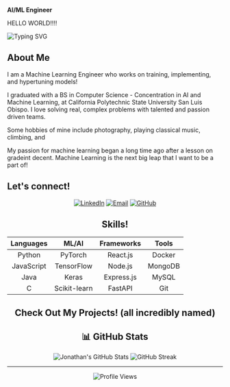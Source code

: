 
**AI/ML Engineer** 

HELLO WORLD!!!! 
  
  ![Typing SVG](https://readme-typing-svg.herokuapp.com?font=Fira+Code&size=18&duration=3500&pause=1000&color=3E9B5F&width=435&lines=Cooking+up+the+best+project+name+🧠;Dropping+Tetris+blocks+%26+APIs+🕹️;Having+fun+with+README+😆;Training+models+while+petting+cats+🐈;Prediting+the+next+Gustav+Holst)
</div>

## About Me

I am a Machine Learning Engineer who works on training, implementing, and hypertuning models!

I graduated with a BS in Computer Science - Concentration in AI and Machine Learning, at California Polytechnic State University San Luis Obispo. I love solving real, complex problems with talented and passion driven teams. 

Some hobbies of mine include photography, playing classical music, climbing, and 

My passion for machine learning began a long time ago after a lesson on gradeint decent. Machine Learning is the next big leap that I want to be a part of! 




## Let's connect!

<div align="center">
  
[![LinkedIn](https://img.shields.io/badge/LinkedIn-0077B5?style=for-the-badge&logo=linkedin&logoColor=white)](https://linkedin.com/in/jonflores203)
[![Email](https://img.shields.io/badge/Email-22C55E?style=for-the-badge&logo=gmail&logoColor=white)](mailto:Jon.flores203@gmail.com)
[![GitHub](https://img.shields.io/badge/GitHub-100000?style=for-the-badge&logo=github&logoColor=white)](https://github.com/Jonathan7200)

## Skills!

<div align="center">

|  **Languages** |  **ML/AI** |  **Frameworks** |  **Tools** |
|:---:|:---:|:---:|:---:|
| Python | PyTorch | React.js | Docker |
| JavaScript | TensorFlow | Node.js | MongoDB |
| Java | Keras | Express.js | MySQL |
| C | Scikit-learn | FastAPI | Git |

</div>



## Check Out My Projects! (all incredibly named)


## 📊 GitHub Stats 
<div align="center">
  <img src="https://github-readme-stats.vercel.app/api?username=Jonathan7200&show_icons=true&theme=dark&title_color=22C55E&icon_color=22C55E&text_color=ffffff&bg_color=1a1a1a" alt="Jonathan's GitHub Stats" />
  
  <img src="https://github-readme-streak-stats.herokuapp.com/?user=Jonathan7200&theme=dark&ring=22C55E&fire=22C55E&currStreakLabel=22C55E" alt="GitHub Streak" />
</div>





</div>

---

<div align="center">
  <img src="https://komarev.com/ghpvc/?username=Jonathan7200&color=22C55E&style=flat-square" alt="Profile Views" />
  

  
</div>
